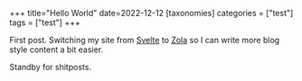 +++
title="Hello World"
date=2022-12-12
[taxonomies]
categories = ["test"]
tags = ["test"]
+++

First post. Switching my site from [Svelte](https://svelte.dev) to [Zola](https://www.getzola.org) so I can write more blog style content a bit easier. 

Standby for shitposts.
